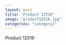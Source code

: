 ```yaml
---
layout: post
title: "Product 12516"
image: "product12516.jpg"
categories: "category1"
---
```

Product 12516
